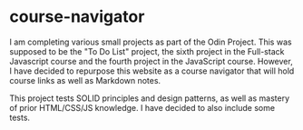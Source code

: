 # course-navigator

I am completing various small projects as part of the Odin Project. This was supposed to be the "To Do List" project, the sixth project in the Full-stack Javascript course and the fourth project in the JavaScript course. However, I have decided to repurpose this website as a course navigator that will hold course links as well as Markdown notes.

This project tests SOLID principles and design patterns, as well as mastery of prior HTML/CSS/JS knowledge. I have decided to also include some tests.
